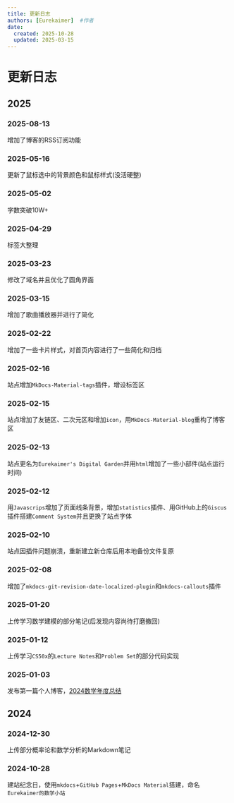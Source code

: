 ```yaml
---
title: 更新日志
authors: [Eurekaimer]  #作者
date: 
  created: 2025-10-28
  updated: 2025-03-15
---
```


# 更新日志


## 2025

### 2025-08-13

增加了博客的RSS订阅功能

### 2025-05-16

更新了鼠标选中的背景颜色和鼠标样式(没活硬整)

### 2025-05-02

字数突破10W+

### 2025-04-29

标签大整理

### 2025-03-23

修改了域名并且优化了圆角界面

### 2025-03-15

增加了歌曲播放器并进行了简化

### 2025-02-22

增加了一些卡片样式，对首页内容进行了一些简化和归档

### 2025-02-16

站点增加`MkDocs-Material-tags`插件，增设标签区


### 2025-02-15 

站点增加了友链区、二次元区和增加`icon`，用`MkDocs-Material-blog`重构了博客区


### 2025-02-13 


站点更名为`Eurekaimer's Digital Garden`并用`html`增加了一些小部件(站点运行时间)


### 2025-02-12 

用`Javascrips`增加了页面线条背景，增加`statistics`插件、用GitHub上的`Giscus`插件搭建`Comment System`并且更换了站点字体



### 2025-02-10 

站点因插件问题崩溃，重新建立新仓库后用本地备份文件复原

### 2025-02-08 

增加了`mkdocs-git-revision-date-localized-plugin`和`mkdocs-callouts`插件

### 2025-01-20 

上传学习数学建模的部分笔记(后发现内容尚待打磨撤回)

### 2025-01-12

上传学习`CS50x`的`Lecture Notes`和`Problem Set`的部分代码实现

### 2025-01-03 

发布第一篇个人博客，[2024数学年度总结](https://eurekaimer.github.io/blog/2025/01/04/2024%E6%95%B0%E5%AD%A6%E5%AD%A6%E4%B9%A0%E6%80%BB%E7%BB%93/)


## 2024

### 2024-12-30 

上传部分概率论和数学分析的Markdown笔记

### 2024-10-28 

建站纪念日，使用`mkdocs`+`GitHub Pages`+`MkDocs Material`搭建，命名`Eurekaimer的数学小站`
